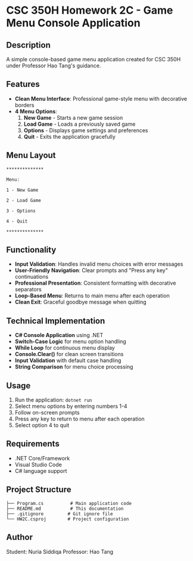 # CSC 350H Homework 2C - Game Menu Console Application

## Description
A simple console-based game menu application created for CSC 350H under Professor Hao Tang's guidance.

## Features
- **Clean Menu Interface**: Professional game-style menu with decorative borders
- **4 Menu Options**:
  1. **New Game** - Starts a new game session
  2. **Load Game** - Loads a previously saved game
  3. **Options** - Displays game settings and preferences
  4. **Quit** - Exits the application gracefully

## Menu Layout
```
**************

Menu:

1 - New Game

2 - Load Game

3 - Options

4 - Quit

**************
```

## Functionality
- **Input Validation**: Handles invalid menu choices with error messages
- **User-Friendly Navigation**: Clear prompts and "Press any key" continuations
- **Professional Presentation**: Consistent formatting with decorative separators
- **Loop-Based Menu**: Returns to main menu after each operation
- **Clean Exit**: Graceful goodbye message when quitting

## Technical Implementation
- **C# Console Application** using .NET
- **Switch-Case Logic** for menu option handling
- **While Loop** for continuous menu display
- **Console.Clear()** for clean screen transitions
- **Input Validation** with default case handling
- **String Comparison** for menu choice processing

## Usage
1. Run the application: `dotnet run`
2. Select menu options by entering numbers 1-4
3. Follow on-screen prompts
4. Press any key to return to menu after each operation
5. Select option 4 to quit

## Requirements
- .NET Core/Framework
- Visual Studio Code
- C# language support

## Project Structure
```
├── Program.cs          # Main application code
├── README.md           # This documentation
├── .gitignore         # Git ignore file
└── HW2C.csproj        # Project configuration
```

## Author
Student: Nuria Siddiqa
Professor: Hao Tang  
